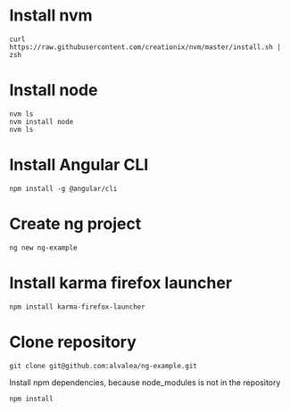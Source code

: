 # Install nvm #

```
curl https://raw.githubusercontent.com/creationix/nvm/master/install.sh | zsh
```

# Install node #

```
nvm ls
nvm install node
nvm ls
```

# Install Angular CLI #

```
npm install -g @angular/cli
```

# Create ng project #

```
ng new ng-example
```

# Install karma firefox launcher #

```
npm install karma-firefox-launcher
```

# Clone repository #

```
git clone git@github.com:alvalea/ng-example.git
```

Install npm dependencies, because node_modules is not in the repository

```
npm install
```
